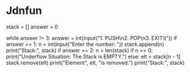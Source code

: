 # Jdnfun

stack = []
answer = 0

while answer != 3:
    answer = int(input("1. PUSH\n2. POP\n3. EXIT\t"))
    if answer == 1:
        n = int(input("Enter the number: "))
        stack.append(n)
        print("Stack:", stack)
    if answer == 2:
        n = len(stack)
        if n == 0:
            print("Underflow Situation: The Stack is EMPTY.")
        else:
            elt = stack[n - 1]
            stack.remove(elt)
            print("Element", elt, "is removed.")
            print("Stack:", stack)
